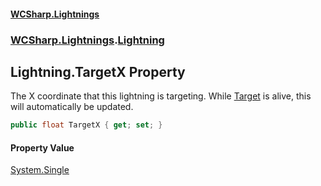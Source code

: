 #### [WCSharp.Lightnings](index.md 'index')
### [WCSharp.Lightnings](WCSharp.Lightnings.md 'WCSharp.Lightnings').[Lightning](WCSharp.Lightnings.Lightning.md 'WCSharp.Lightnings.Lightning')

## Lightning.TargetX Property

The X coordinate that this lightning is targeting. While [Target](WCSharp.Lightnings.Lightning.Target.md 'WCSharp.Lightnings.Lightning.Target') is alive, this will automatically be updated.

```csharp
public float TargetX { get; set; }
```

#### Property Value
[System.Single](https://docs.microsoft.com/en-us/dotnet/api/System.Single 'System.Single')